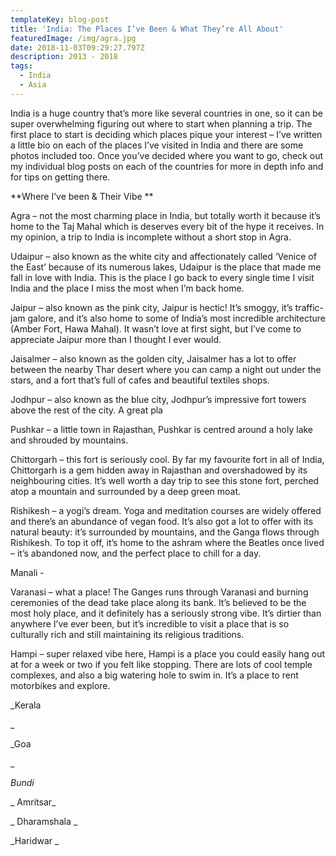 ```yaml
---
templateKey: blog-post
title: 'India: The Places I’ve Been & What They’re All About'
featuredImage: /img/agra.jpg
date: 2018-11-03T09:29:27.797Z
description: 2013 - 2018
tags:
  - India
  - Asia
---
```

India is a huge country that’s more like several countries in one, so it can be super overwhelming figuring out where to start when planning a trip. The first place to start is deciding which places pique your interest – I’ve written a little bio on each of the places I’ve visited in India and there are some photos included too. Once you’ve decided where you want to go, check out my individual blog posts on each of the countries for more in depth info and for tips on getting there.



**Where I’ve been & Their Vibe**

Agra – not the most charming place in India, but totally worth it because it’s home to the Taj Mahal which is deserves every bit of the hype it receives. In my opinion, a trip to India is incomplete without a short stop in Agra.

Udaipur – also known as the white city and affectionately called ‘Venice of the East’ because of its numerous lakes, Udaipur is the place that made me fall in love with India. This is the place I go back to every single time I visit India and the place I miss the most when I’m back home.

Jaipur – also known as the pink city, Jaipur is hectic! It’s smoggy, it’s traffic-jam galore, and it’s also home to some of India’s most incredible architecture (Amber Fort, Hawa Mahal). It wasn’t love at first sight, but I’ve come to appreciate Jaipur more than I thought I ever would. 

Jaisalmer – also known as the golden city, Jaisalmer has a lot to offer between the nearby Thar desert where you can camp a night out under the stars, and a fort that’s full of cafes and beautiful textiles shops.

Jodhpur – also known as the blue city, Jodhpur’s impressive fort towers above the rest of the city. A great pla

Pushkar – a little town in Rajasthan, Pushkar is centred around a holy lake and shrouded by mountains.

Chittorgarh – this fort is seriously cool. By far my favourite fort in all of India, Chittorgarh is a gem hidden away in Rajasthan and overshadowed by its neighbouring cities. It’s well worth a day trip to see this stone fort, perched atop a mountain and surrounded by a deep green moat. 

Rishikesh – a yogi’s dream.  Yoga and meditation courses are widely offered and there’s an abundance of vegan food. It’s also got a lot to offer with its natural beauty: it’s surrounded by mountains, and the Ganga flows through Rishikesh. To top it off, it’s home to the ashram where the Beatles once lived – it’s abandoned now, and the perfect place to chill for a day.

Manali - 

Varanasi – what a place! The Ganges runs through Varanasi and burning ceremonies of the dead take place along its bank. It’s believed to be the most holy place, and it definitely has a seriously strong vibe. It’s dirtier than anywhere I’ve ever been, but it’s incredible to visit a place that is so culturally rich and still maintaining its religious traditions.

Hampi – super relaxed vibe here, Hampi is a place you could easily hang out at for a week or two if you felt like stopping. There are lots of cool temple complexes, and also a big watering hole to swim in. It’s a place to rent motorbikes and explore.

_Kerala_

_Goa_

_Bundi_

_Amritsar_

_Dharamshala_

_Haridwar_
